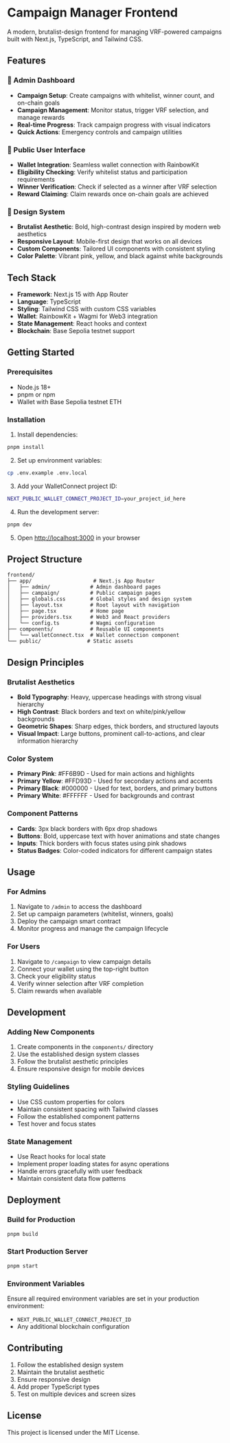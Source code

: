 # Campaign Manager Frontend

A modern, brutalist-design frontend for managing VRF-powered campaigns built with Next.js, TypeScript, and Tailwind CSS.

## Features

### 🎯 Admin Dashboard
- **Campaign Setup**: Create campaigns with whitelist, winner count, and on-chain goals
- **Campaign Management**: Monitor status, trigger VRF selection, and manage rewards
- **Real-time Progress**: Track campaign progress with visual indicators
- **Quick Actions**: Emergency controls and campaign utilities

### 👥 Public User Interface
- **Wallet Integration**: Seamless wallet connection with RainbowKit
- **Eligibility Checking**: Verify whitelist status and participation requirements
- **Winner Verification**: Check if selected as a winner after VRF selection
- **Reward Claiming**: Claim rewards once on-chain goals are achieved

### 🎨 Design System
- **Brutalist Aesthetic**: Bold, high-contrast design inspired by modern web aesthetics
- **Responsive Layout**: Mobile-first design that works on all devices
- **Custom Components**: Tailored UI components with consistent styling
- **Color Palette**: Vibrant pink, yellow, and black against white backgrounds

## Tech Stack

- **Framework**: Next.js 15 with App Router
- **Language**: TypeScript
- **Styling**: Tailwind CSS with custom CSS variables
- **Wallet**: RainbowKit + Wagmi for Web3 integration
- **State Management**: React hooks and context
- **Blockchain**: Base Sepolia testnet support

## Getting Started

### Prerequisites
- Node.js 18+ 
- pnpm or npm
- Wallet with Base Sepolia testnet ETH

### Installation

1. Install dependencies:
```bash
pnpm install
```

2. Set up environment variables:
```bash
cp .env.example .env.local
```

3. Add your WalletConnect project ID:
```bash
NEXT_PUBLIC_WALLET_CONNECT_PROJECT_ID=your_project_id_here
```

4. Run the development server:
```bash
pnpm dev
```

5. Open [http://localhost:3000](http://localhost:3000) in your browser

## Project Structure

```
frontend/
├── app/                    # Next.js App Router
│   ├── admin/             # Admin dashboard pages
│   ├── campaign/          # Public campaign pages
│   ├── globals.css        # Global styles and design system
│   ├── layout.tsx         # Root layout with navigation
│   ├── page.tsx           # Home page
│   ├── providers.tsx      # Web3 and React providers
│   └── config.ts          # Wagmi configuration
├── components/            # Reusable UI components
│   └── walletConnect.tsx  # Wallet connection component
└── public/               # Static assets
```

## Design Principles

### Brutalist Aesthetics
- **Bold Typography**: Heavy, uppercase headings with strong visual hierarchy
- **High Contrast**: Black borders and text on white/pink/yellow backgrounds
- **Geometric Shapes**: Sharp edges, thick borders, and structured layouts
- **Visual Impact**: Large buttons, prominent call-to-actions, and clear information hierarchy

### Color System
- **Primary Pink**: #FF6B9D - Used for main actions and highlights
- **Primary Yellow**: #FFD93D - Used for secondary actions and accents
- **Primary Black**: #000000 - Used for text, borders, and primary buttons
- **Primary White**: #FFFFFF - Used for backgrounds and contrast

### Component Patterns
- **Cards**: 3px black borders with 6px drop shadows
- **Buttons**: Bold, uppercase text with hover animations and state changes
- **Inputs**: Thick borders with focus states using pink shadows
- **Status Badges**: Color-coded indicators for different campaign states

## Usage

### For Admins
1. Navigate to `/admin` to access the dashboard
2. Set up campaign parameters (whitelist, winners, goals)
3. Deploy the campaign smart contract
4. Monitor progress and manage the campaign lifecycle

### For Users
1. Navigate to `/campaign` to view campaign details
2. Connect your wallet using the top-right button
3. Check your eligibility status
4. Verify winner selection after VRF completion
5. Claim rewards when available

## Development

### Adding New Components
1. Create components in the `components/` directory
2. Use the established design system classes
3. Follow the brutalist aesthetic principles
4. Ensure responsive design for mobile devices

### Styling Guidelines
- Use CSS custom properties for colors
- Maintain consistent spacing with Tailwind classes
- Follow the established component patterns
- Test hover and focus states

### State Management
- Use React hooks for local state
- Implement proper loading states for async operations
- Handle errors gracefully with user feedback
- Maintain consistent data flow patterns

## Deployment

### Build for Production
```bash
pnpm build
```

### Start Production Server
```bash
pnpm start
```

### Environment Variables
Ensure all required environment variables are set in your production environment:
- `NEXT_PUBLIC_WALLET_CONNECT_PROJECT_ID`
- Any additional blockchain configuration

## Contributing

1. Follow the established design system
2. Maintain the brutalist aesthetic
3. Ensure responsive design
4. Add proper TypeScript types
5. Test on multiple devices and screen sizes

## License

This project is licensed under the MIT License.
